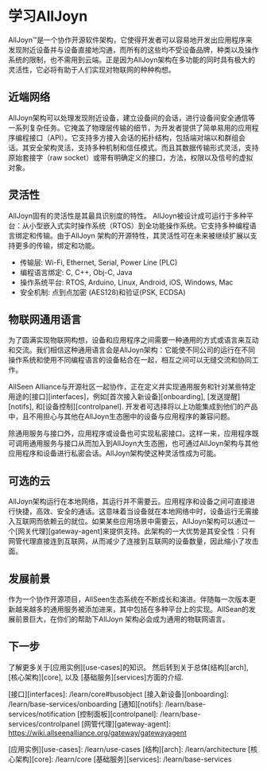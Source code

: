 # 学习AllJoyn

AllJoyn&trade;是一个协作开源软件架构，它使得开发者可以容易地开发出应用程序来发现附近设备并与设备直接地沟通，而所有的这些均不受设备品牌，种类以及操作系统的限制，也不需用到云端。正是因为AllJoyn架构在多功能的同时具有极大的灵活性，它必将有助于人们实现对物联网的种种构想。

## 近端网络

AllJoyn架构可以处理发现附近设备，建立设备间的会话，进行设备间安全通信等一系列复杂任务。它掩盖了物理层传输的细节，为开发者提供了简单易用的应用程序编程接口（API）。它支持多方接入会话的拓扑结构，包括端对端以和群组会话。其安全架构灵活，支持多种机制和信任模式。而且其数据传输形式灵活，支持原始套接字（raw socket）或带有明确定义的接口，方法，权限以及信号的虚拟对象。

## 灵活性

AllJoyn固有的灵活性是其最具识别度的特性。 AllJoyn被设计成可运行于多种平台：从小型嵌入式实时操作系统（RTOS）到全功能操作系统。它支持多种编程语言绑定和传输。由于AllJoyn 架构的开源特性，其灵活性可在未来被继续扩展以支持更多的传输，绑定和功能。

* 传输层: Wi-Fi, Ethernet, Serial, Power Line (PLC)
* 编程语言绑定: C, C++, Obj-C, Java
* 操作系统平台: RTOS, Arduino, Linux, Android, iOS, Windows, Mac
* 安全机制: 点到点加密 (AES128)和验证(PSK, ECDSA)

## 物联网通用语言

为了圆满实现物联网构想，设备和应用程序之间需要一种通用的方式或语言来互动和交流。我们相信这种通用语言会是AllJoyn架构：它能使不同公司的运行在不同操作系统和使用不同编程语言的设备粘合在一起，相互之间可以无缝交流和协同工作。

AllSeen Alliance与开源社区一起协作，正在定义并实现通用服务和针对某些特定用途的[接口][interfaces]，例如[首次接入新设备][onboarding], [发送提醒][notifs], 和[设备控制][controlpanel]. 开发者可选择将以上功能集成到他们的产品中，且不用担心与其他在AllJoyn生态圈中的设备与应用程序的兼容问题。

除通用服务与接口外，应用程序或设备也可实现私密接口。这样一来，应用程序既可调用通用服务与接口从而加入到AllJoyn大生态圈，也可通过AllJoyn架构与其他应用程序和设备进行私密会话。AllJoyn架构使这种灵活性成为可能。

## 可选的云

AllJoyn架构运行在本地网络，其运行并不需要云。应用程序和设备之间可直接进行快捷，高效、安全的通话。这意味着当设备就在本地网络中时，设备运行无需接入互联网而依赖云的就位。如果某些应用场景中需要云，AllJoyn架构可以通过一个[网关代理][gateway-agent]来提供支持。此架构的一大优势是其安全性：只有网管代理直接连到互联网，从而减少了连接到互联网的设备数量，因此缩小了攻击面。

## 发展前景

作为一个协作开源项目，AllSeen生态系统在不断成长和演进。伴随每一次版本更新越来越多的通用服务被添加进来，其中包括在多种平台上的实现。AllSean的发展前景巨大，在你们的帮助下AllJoyn 架构必会成为通用的物联网语言。

## 下一步

了解更多关于[应用实例][use-cases]的知识。 然后转到关于总体[结构][arch], [核心架构][core], 以及 [基础服务][services]方面的介绍.

[接口][interfaces]: /learn/core#busobject
[接入新设备][onboarding]: /learn/base-services/onboarding
[通知][notifs]: /learn/base-services/notification
[控制面板][controlpanel]: /learn/base-services/controlpanel
[网管代理][gateway-agent]: https://wiki.allseenalliance.org/gateway/gatewayagent

[应用实例][use-cases]: /learn/use-cases
[结构][arch]: /learn/architecture
[核心架构][core]: /learn/core
[基础服务][services]: /learn/base-services

